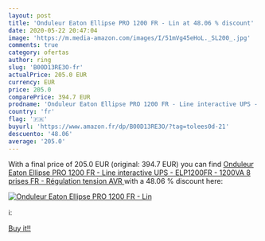 ```yaml
---
layout: post
title: 'Onduleur Eaton Ellipse PRO 1200 FR - Lin at 48.06 % discount'
date: 2020-05-22 20:47:04
image: 'https://m.media-amazon.com/images/I/51mVg45eHoL._SL200_.jpg'
comments: true
category: ofertas
author: ring
slug: 'B00D13RE3O-fr'
actualPrice: 205.0 EUR
currency: EUR
price: 205.0
comparePrice: 394.7 EUR
prodname: 'Onduleur Eaton Ellipse PRO 1200 FR - Line interactive UPS - ELP1200FR - 1200VA  8 prises FR  - Régulation tension  AVR '
country: 'fr'
flag: '🇫🇷'
buyurl: 'https://www.amazon.fr/dp/B00D13RE3O/?tag=tolees0d-21'
descuento: '48.06'
average: '205.0'
---
```


With a final price of 205.0 EUR (original: 394.7 EUR) you can find [Onduleur Eaton Ellipse PRO 1200 FR - Line interactive UPS - ELP1200FR - 1200VA  8 prises FR  - Régulation tension  AVR ](https://www.amazon.fr/dp/B00D13RE3O/?tag=tolees0d-21) with a  48.06 % discount here:

[![Onduleur Eaton Ellipse PRO 1200 FR - Lin](https://m.media-amazon.com/images/I/51mVg45eHoL._SL200_.jpg)](https://www.amazon.fr/dp/B00D13RE3O/?tag=tolees0d-21)

ℹ️:


[Buy it!!](https://www.amazon.fr/dp/B00D13RE3O/?tag=tolees0d-21)
